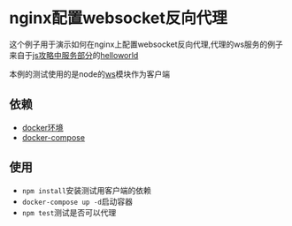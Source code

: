 # nginx配置websocket反向代理

这个例子用于演示如何在nginx上配置websocket反向代理,代理的ws服务的例子来自于[js攻略中服务部分](https://tutorialforjavascript.github.io/%E4%BD%BF%E7%94%A8Javascript%E6%90%AD%E5%BB%BA%E5%90%8E%E7%AB%AF%E6%9C%8D%E5%8A%A1/Websocket%E6%8E%A5%E5%8F%A3%E6%9C%8D%E5%8A%A1.html)的[helloworld](https://github.com/TutorialForJavascript/js-server/tree/master/code/Websocket%E6%8E%A5%E5%8F%A3%E6%9C%8D%E5%8A%A1/C0)

本例的测试使用的是node的[ws](https://github.com/websockets/ws)模块作为客户端

## 依赖

+ [docker环境](https://www.docker.com/get-started)
+ [docker-compose](https://docs.docker.com/compose/install/)

## 使用

+ `npm install`安装测试用客户端的依赖
+ `docker-compose up -d`启动容器
+ `npm test`测试是否可以代理
